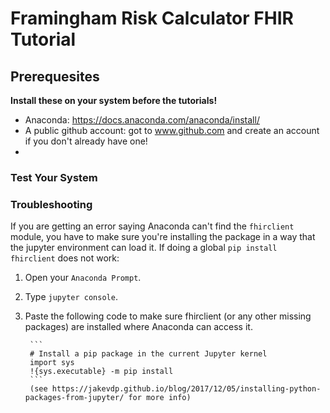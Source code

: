 # Framingham Risk Calculator FHIR Tutorial 

## Prerequesites
**Install these on your system before the tutorials!**

- Anaconda: https://docs.anaconda.com/anaconda/install/
- A public github account: got to www.github.com and create an account if you don't already have one!
- 

### Test Your System

### Troubleshooting
If you are getting an error saying Anaconda can't find the `fhirclient` module, you have to make sure you're installing the package in a way that the jupyter environment can load it. If doing a global `pip install fhirclient` does not work:

1. Open your `Anaconda Prompt`. 
2. Type `jupyter console`.
3. Paste the following code to make sure fhirclient (or any other missing packages) are installed where Anaconda can access it.

        ```
        # Install a pip package in the current Jupyter kernel
        import sys
        !{sys.executable} -m pip install
        ```
        (see https://jakevdp.github.io/blog/2017/12/05/installing-python-packages-from-jupyter/ for more info)
